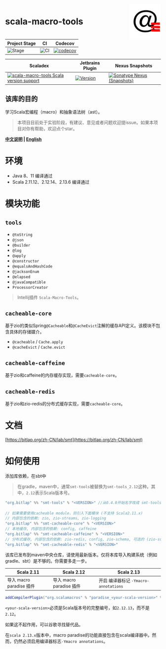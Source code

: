 <img align="right" width="20%" height="30%" src="img.png" alt="https://bitlap.org"/> 

# scala-macro-tools

| Project Stage | CI              | Codecov                                   |
| ------------- | --------------- | ----------------------------------------- |
| ![Stage]      | ![CI][Badge-CI] | [![codecov][Badge-Codecov]][Link-Codecov] |

| Scaladex                                                                    | Jetbrains Plugin                              | Nexus Snapshots                                                  |
| --------------------------------------------------------------------------- | --------------------------------------------- | ---------------------------------------------------------------- |
| [![scala-macro-tools Scala version support][Badge-Scaladex]][Link-Scaladex] | [![Version][Badge-Jetbrains]][Link-Jetbrains] | [![Sonatype Nexus (Snapshots)][Badge-Snapshots]][Link-Snapshots] |

该库的目的
--

学习Scala宏编程（macro）和抽象语法树（ast）。

> 本项目目前处于实验阶段，有建议、意见或者问题欢迎提issue。如果本项目对你有帮助，欢迎点个star。

**[中文说明](./README_CN.md) | [English](./README.md)**

# 环境

- Java 8、11 编译通过
- Scala 2.11.12、2.12.14、2.13.6 编译通过

# 模块功能

## `tools`

- `@toString`
- `@json`
- `@builder`
- `@log`
- `@apply`
- `@constructor`
- `@equalsAndHashCode`
- `@jacksonEnum`
- `@elapsed`
- `@javaCompatible`
- `ProcessorCreator`

> Intellij插件 `Scala-Macro-Tools`。

## `cacheable-core`

基于zio的类似Spring`@Cacheable`和`@CacheEvict`注解的缓存API定义。该模块不包含具体的存储媒介。

- `@cacheable` / `Cache.apply`
- `@cacheEvict` / `Cache.evict`

## `cacheable-caffeine`

基于zio和caffeine的内存缓存实现，需要`cacheable-core`。

## `cacheable-redis`

基于zio和zio-redis的分布式缓存实现，需要`cacheable-core`。

# 文档

[https://bitlap.org/zh-CN/lab/smt](https://bitlap.org/zh-CN/lab/smt)

# 如何使用

添加库依赖，在sbt中

> 在gradle，maven中，通常`smt-tools`被替换为`smt-tools_2.12`这种。其中，`2.12`表示Scala版本号。

```scala
"org.bitlap" %% "smt-tools" % "<VERSION>" //从0.4.0开始名字改成 smt-tools 

// 如果需要使用cacheable module，则引入下面模块 (不支持 Scala2.11.x)
// 内部包含的依赖: zio, zio-streams, zio-logging
"org.bitlap" %% "smt-cacheable-core" % "<VERSION>"
// 本地缓存, 内部包含的依赖: config, caffeine
"org.bitlap" %% "smt-cacheable-caffeine" % "<VERSION>"
// 分布式缓存, 内部包含的依赖: zio-redis, config, zio-schema, 可选的 (zio-schema-protobuf,zio-schema-derivation用于样例类序列化)
"org.bitlap" %% "smt-cacheable-redis" % "<VERSION>"
```

该库已发布到maven中央仓库，请使用最新版本。仅将本库导入构建系统（例如gradle、sbt）是不够的。你需要多走一步。

| Scala 2.11               | Scala 2.12               | Scala 2.13                            |
| ------------------------ | ------------------------ | ------------------------------------- |
| 导入 macro paradise 插件 | 导入 macro paradise 插件 | 开启 编译器标记 `-Ymacro-annotations` |

```scala
addCompilerPlugin("org.scalamacros" % "paradise_<your-scala-version>" % "<plugin-version>")
```

`<your-scala-version>`必须是Scala版本号的完整编号，如`2.12.13`，而不是`2.12`。

如果这不起作用，可以谷歌寻找替代品。

在`scala 2.13.x`版本中，macro paradise的功能直接包含在scala编译器中。然而，仍然必须启用编译器标志`-Ymacro annotations`。

[Stage]: https://img.shields.io/badge/Project%20Stage-Experimental-yellow.svg
[Badge-CI]: https://github.com/bitlap/scala-macro-tools/actions/workflows/ScalaCI.yml/badge.svg
[Badge-Scaladex]: https://index.scala-lang.org/bitlap/scala-macro-tools/smt-tools/latest-by-scala-version.svg?platform=jvm
[Badge-Jetbrains]: https://img.shields.io/jetbrains/plugin/v/17202-scala-macro-tools
[Badge-Codecov]: https://codecov.io/gh/bitlap/scala-macro-tools/branch/master/graph/badge.svg?token=IA596YRTOT
[Badge-Snapshots]: https://img.shields.io/nexus/s/org.bitlap/smt-tools_2.13?server=https%3A%2F%2Fs01.oss.sonatype.org

[Link-Jetbrains]: https://plugins.jetbrains.com/plugin/17202-scala-macro-tools
[Link-Codecov]: https://codecov.io/gh/bitlap/scala-macro-tools
[Link-Scaladex]: https://index.scala-lang.org/bitlap/scala-macro-tools/smt-tools
[Link-Snapshots]: https://s01.oss.sonatype.org/content/repositories/snapshots/org/bitlap/
